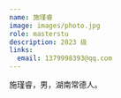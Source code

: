 ```yaml
---
name: 施瑾睿
image: images/photo.jpg
role: masterstu
description: 2023 级
links:
  email: 1379998393@qq.com
---
```


施瑾睿，男，湖南常德人。